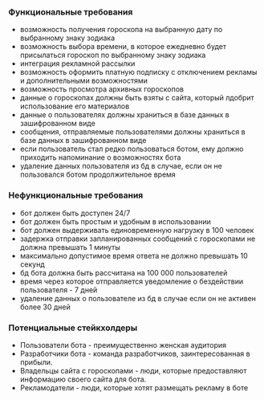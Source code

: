 ### Функциональные требования
- возможность получения гороскопа на выбранную дату по выбранному знаку зодиака
- возможность выбора времени, в которое ежедневно будет присылаться гороскоп по выбранному знаку зодиака
- интеграция рекламной рассылки
- возможность оформить платную подписку с отключением рекламы и дополнительными возможностями
- возможность просмотра архивных гороскопов
- данные о гороскопах должны быть взяты с сайта, который лдобрит использование его материалов
- данные о пользователях должны храниться в базе данных в зашифрованном виде
- сообщения, отправляемые пользователями должны храниться в базе данных в зашифрованном виде
- если пользователь стал редко пользоваться ботом, ему должно приходить напоминание о возможностях бота
- удаление данных пользователя из бд в случае, если он не пользовался ботом продолжительное время

### Нефункциональные требования
- бот должен быть доступен 24/7
- бот должен быть простым и удобным в использовании
- бот должен выдерживать единовременную нагрузку в 100 человек
- задержка отправки запланированных сообщений с гороскопами не должна превышать 1 минуты
- максимально допустимое время ответа не должно превышать 10 секунд
- бд бота должна быть рассчитана на 100 000 пользователей
- время через которое отправляется уведомление о бездействии пользователя - 7 дней
- удаление данных о пользователе из бд в случае если он не активен более 30 дней

### Потенциальные стейкхолдеры
- Пользователи бота - преимущественно женская аудитория
- Разработчики бота - команда разработчиков, заинтересованная в прибыли.
- Владельцы сайта с гороскопами - люди, которые предоставляют информацию своего сайта для бота.
- Рекламодатели - люди, которые хотят размещать рекламу в боте
